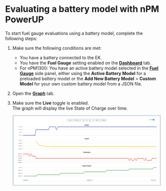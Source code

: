 # Evaluating a battery model with nPM PowerUP

To start fuel gauge evaluations using a battery model, complete the following steps:

1. Make sure the following conditions are met:

    - You have a battery connected to the EK.
    - You have the **Fuel Gauge** setting enabled on the [**Dashboard**](./overview.md#dashboard-tab) tab.
    - For nPM1300: You have an active battery model selected in the [**Fuel Gauge**](./overview.md#npm1300-fuel-gauge) side panel, either using the **Active Battery Model** for a preloaded battery model or the **Add New Battery Model** > **Custom Model** for your own custom battery model from a JSON file.

1. Open the [**Graph**](./overview.md#graph-tab) tab.
1. Make sure the **Live** toggle is enabled.</br>
   The graph will display the live State of Charge over time.

    ![nPM PowerUP graph during real time evaluation](./screenshots/battery_evaluation.png "nPM PowerUP graph during real time evaluation")

